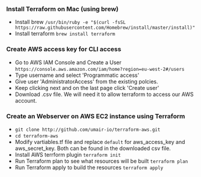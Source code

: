 ### Install Terraform on Mac (using brew)
* Install brew
`/usr/bin/ruby -e "$(curl -fsSL https://raw.githubusercontent.com/Homebrew/install/master/install)"`
* Install terraform
`brew install terraform`

### Create AWS access key for CLI access
* Go to AWS IAM Console and Create a User
`https://console.aws.amazon.com/iam/home?region=eu-west-2#/users`
* Type username and select 'Programmatic access'
* Give user 'AdministratorAccess' from the existing polcies.
* Keep clicking next and on the last page click 'Create user'
* Download .csv file. We will need it to allow terraform to access our AWS account.

### Create an Webserver on AWS EC2 instance using Terraform 
* `git clone http://github.com/umair-io/terraform-aws.git`
* `cd terraform-aws`
* Modify vartiables.tf file and replace `default` for aws_access_key and aws_secret_key. Both can be found in the downloaded csv file.
* Install AWS terrform plugin
  `terraform init`
* Run Terraform plan to see what resources will be built
  `terraform plan`
* Run Terraform apply to build the resources
  `terraform apply`
